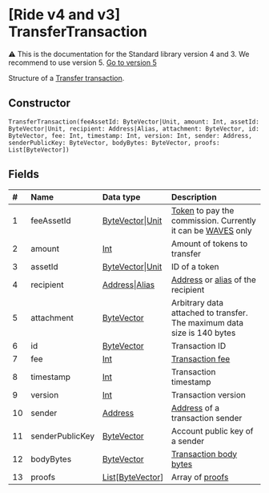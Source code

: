 # [Ride v4 and v3] TransferTransaction

:warning: This is the documentation for the Standard library version 4 and 3. We recommend to use version 5. [Go to version 5](/en/ride/structures/transaction-structures/transfer-transaction)

Structure of a [Transfer transaction](/en/blockchain/transaction-type/transfer-transaction).

## Constructor

``` ride
TransferTransaction(feeAssetId: ByteVector|Unit, amount: Int, assetId: ByteVector|Unit, recipient: Address|Alias, attachment: ByteVector, id: ByteVector, fee: Int, timestamp: Int, version: Int, sender: Address, senderPublicKey: ByteVector, bodyBytes: ByteVector, proofs: List[ByteVector])
```

## Fields

| # | Name | Data type | Description |
| :--- | :--- | :--- | :--- |
| 1 | feeAssetId | [ByteVector](/en/ride/v4/data-types/byte-vector)&#124;[Unit](/en/ride/v4/data-types/unit) | [Token](/en/blockchain/token/) to pay the commission. Currently it can be [WAVES](/en/blockchain/token/waves) only |
| 2 | amount | [Int](/en/ride/v4/data-types/int) | Amount of tokens to transfer |
| 3 | assetId | [ByteVector](/en/ride/v4/data-types/byte-vector)&#124;[Unit](/en/ride/v4/data-types/unit) | ID of a token |
| 4 | recipient | [Address](/en/ride/v4/structures/common-structures/address)&#124;[Alias](/en/ride/v4/structures/common-structures/alias) | [Address](/en/blockchain/account/address) or [alias](/en/blockchain/account/alias) of the recipient |
| 5 | attachment | [ByteVector](/en/ride/v4/data-types/byte-vector) | Arbitrary data attached to transfer.<br>The maximum data size is 140 bytes |
| 6 | id | [ByteVector](/en/ride/v4/data-types/byte-vector) | Transaction ID |
| 7 | fee | [Int](/en/ride/v4/data-types/int) | [Transaction fee](/en/blockchain/transaction/transaction-fee) |
| 8 | timestamp | [Int](/en/ride/v4/data-types/int) | Transaction timestamp |
| 9 | version | [Int](/en/ride/v4/data-types/int) | Transaction version |
| 10 | sender | [Address](/en/ride/v4/structures/common-structures/address) | [Address](/en/blockchain/account/address) of a transaction sender |
| 11 | senderPublicKey | [ByteVector](/en/ride/v4/data-types/byte-vector) | Account public key of a sender |
| 12 | bodyBytes | [ByteVector](/en/ride/v4/data-types/byte-vector) | [Transaction body bytes](/en/blockchain/glossary#t) |
| 13 | proofs | [List](/en/ride/v4/data-types/list)[[ByteVector](/en/ride/v4/data-types/byte-vector)] | Array of [proofs](/en/blockchain/transaction/transaction-proof) |
